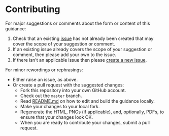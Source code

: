 # Contributing

For major suggestions or comments about the form or content of this guidance:

1. Check that an existing [issue](https://github.com/softwaresaved/software-deposit-guidance/issues) has not already been created that may cover the scope of your suggestion or comment. 
2. If an existing issue already covers the scope of your suggestion or comment, then please add your own to the issue.
3. If there isn't an applicable issue then please [create a new issue](https://github.com/softwaresaved/software-deposit-guidance/issues/new).

For minor rewordings or rephrasings:

* Either raise an issue, as above.
* Or create a pull request with the suggested changes:
    - Fork this repository into your own GitHub account.
    - Check out the `master` branch.
    - Read [README.md](./README.md) on how to edit and build the guidance locally.
    - Make your changes to your local fork.
    - Regenerate the HTML, PNGs (if applicable), and, optionally, PDFs, to ensure that your changes look OK.
    - When you are ready to contribute your changes, submit a pull request.
